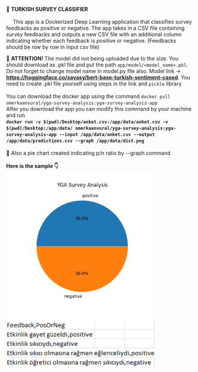 📜 **TURKISH SURVEY CLASSIFIER** \
\
&emsp; This app is a Dockerized Deep Learning application that classifies survey feedbacks as positive or negative. The app takes in a CSV file containing survey feedbacks and outputs a new CSV file with an additional column indicating whether each feedback is positive or negative. (Feedbacks should be row by row in input csv file)

🚀 **ATTENTION!** The model did not being uploaded due to the size. You should download as .pkl file and put the path `app/model/<model_name>.pkl`. Do not forget to change model name in model.py file also.
Model link -> **https://huggingface.co/savasy/bert-base-turkish-sentiment-cased**.
You need to create .pkl file yourself using steps in the link and `pickle` library
\
\
You can download the docker app using the command `docker pull omerkaanvural/yga-survey-analysis:yga-survey-analysis-app`
\
After you download the app you can modify this command by your machine and run 
\
**`docker run -v $(pwd)/Desktop/anket.csv:/app/data/anket.csv -v $(pwd)/Desktop:/app/data/ omerkaanvural/yga-survey-analysis:yga-survey-analysis-app --input /app/data/anket.csv --output /app/data/predictions.csv --graph /app/data/dist.png`**
\
\
🍰 Also a pie chart created indicating p/n ratio by --graph command
\
\
**Here is the sample 👇**
\
<img src="sample/dist.png" alt="PieChart" width="400" height="400">
\
<img src="sample/classified_survey.png" alt="PieChart" width="400">

